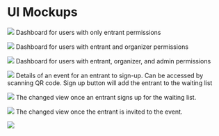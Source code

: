 # UI Mockups

![](ui-mockups/EntrantDashboard.png?raw=true)
Dashboard for users with only entrant permissions

![](ui-mockups/OrganizerDashboard.png?raw=true)
Dashboard for users with entrant and organizer permissions

![](ui-mockups/AdminDashboard.png?raw=true)
Dashboard for users with entrant, organizer, and admin permissions


![](ui-mockups/EventDetails.png?raw=true)
Details of an event for an entrant to sign-up. Can be accessed by scanning QR code.
Sign up button will add the entrant to the waiting list

![](ui-mockups/LeaveEventDetails.png?raw=true)
The changed view once an entrant signs up for the waiting list.

![](ui-mockups/AcceptDeclineEventDetails.png?raw=true)
The changed view once the entrant is invited to the event.

![](ui-mockups/AdminDashboard.png?raw=true)

